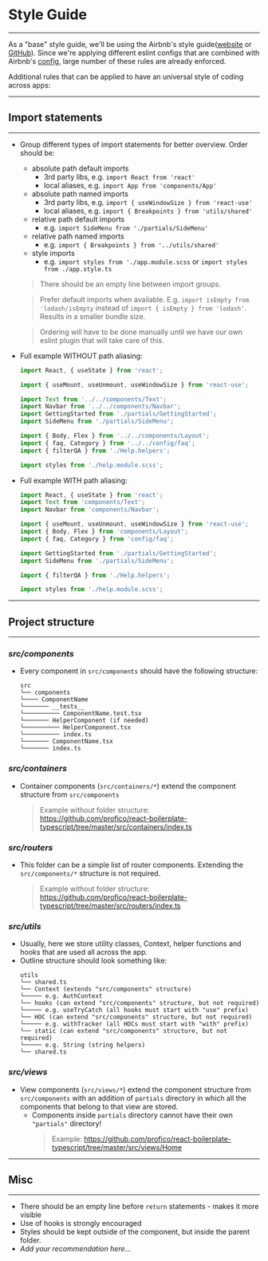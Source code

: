# Style Guide

---

As a "base" style guide, we'll be using the Airbnb's style guide([website](https://airbnb.io/javascript/react) or [GitHub](https://github.com/airbnb/javascript)). Since we're applying different eslint configs that are combined with Airbnb's [config](https://yarnpkg.com/package/eslint-config-airbnb), large number of these rules are already enforced.

Additional rules that can be applied to have an universal style of coding across apps:

---

## Import statements

---

- Group different types of import statements for better overview.
  Order should be:

  - absolute path default imports
    - 3rd party libs, e.g. `import React from 'react'`
    - local aliases, e.g. `import App from 'components/App'`
  - absolute path named imports
    - 3rd party libs, e.g. `import { useWindowSize } from 'react-use'`
    - local aliases, e.g. `import { Breakpoints } from 'utils/shared'`
  - relative path default imports
    - e.g. `import SideMenu from './partials/SideMenu'`
  - relative path named imports
    - e.g. `import { Breakpoints } from '../utils/shared'`
  - style imports
    - e.g. `import styles from './app.module.scss` or `import styles from ./app.style.ts`

  > There should be an empty line between import groups.

  > Prefer default imports when available. E.g. `import isEmpty from 'lodash/isEmpty` instead of `import { isEmpty } from 'lodash'`. Results in a smaller bundle size.

  > Ordering will have to be done manually until we have our own eslint plugin that will take care of this.

- Full example WITHOUT path aliasing:

  ```javascript
  import React, { useState } from 'react';

  import { useMount, useUnmount, useWindowSize } from 'react-use';

  import Text from '../../components/Text';
  import Navbar from '../../components/Navbar';
  import GettingStarted from './partials/GettingStarted';
  import SideMenu from './partials/SideMenu';

  import { Body, Flex } from '../../components/Layout';
  import { faq, Category } from '../../config/faq';
  import { filterQA } from './Help.helpers';

  import styles from './help.module.scss';
  ```

- Full example WITH path aliasing:

  ```javascript
  import React, { useState } from 'react';
  import Text from 'components/Text';
  import Navbar from 'components/Navbar';

  import { useMount, useUnmount, useWindowSize } from 'react-use';
  import { Body, Flex } from 'components/Layout';
  import { faq, Category } from 'config/faq';

  import GettingStarted from './partials/GettingStarted';
  import SideMenu from './partials/SideMenu';

  import { filterQA } from './Help.helpers';

  import styles from './help.module.scss';
  ```

---

## Project structure

---

### _src/components_

- Every component in `src/components` should have the following structure:
  ```
  src
  └── components
  └──── ComponentName
  └─────── __tests__
  └────────── ComponentName.test.tsx
  └─────── HelperComponent (if needed)
  └────────── HelperComponent.tsx
  └────────── index.ts
  └─────── ComponentName.tsx
  └─────── index.ts
  ```

### _src/containers_

- Container components (`src/containers/*`) extend the component structure from `src/components`
  > Example without folder structure: https://github.com/profico/react-boilerplate-typescript/tree/master/src/containers/index.ts

### _src/routers_

- This folder can be a simple list of router components. Extending the `src/components/*` structure is not required.
  > Example without folder structure: https://github.com/profico/react-boilerplate-typescript/tree/master/src/routers/index.ts

### _src/utils_

- Usually, here we store utility classes, Context, helper functions and hooks that are used all across the app.
- Outline structure should look something like:
  ```
  utils
  └── shared.ts
  └── Context (extends "src/components" structure)
  └───── e.g. AuthContext
  └── hooks (can extend "src/components" structure, but not required)
  └───── e.g. useTryCatch (all hooks must start with "use" prefix)
  └── HOC (can extend "src/components" structure, but not required)
  └───── e.g. withTracker (all HOCs must start with "with" prefix)
  └── static (can extend "src/components" structure, but not required)
  └───── e.g. String (string helpers)
  └── shared.ts
  ```

### _src/views_

- View components (`src/views/*`) extend the component structure from `src/components` with an addition of `partials` directory in which all the components that belong to that view are stored.
  - Components inside `partials` directory cannot have their own `"partials"` directory!
    > Example: https://github.com/profico/react-boilerplate-typescript/tree/master/src/views/Home

---

## Misc

---

- There should be an empty line before `return` statements - makes it more visible
- Use of hooks is strongly encouraged
- Styles should be kept outside of the component, but inside the parent folder.
- _Add your recommendation here_...

